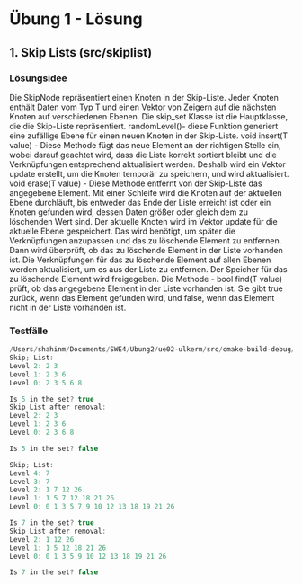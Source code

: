# Übung 1 - Lösung

## 1. Skip Lists (src/skiplist)

### Lösungsidee
Die SkipNode repräsentiert einen Knoten in der Skip-Liste. Jeder Knoten enthält Daten vom Typ T und einen Vektor von Zeigern auf die nächsten Knoten auf verschiedenen Ebenen.
Die skip_set Klasse ist die Hauptklasse, die die Skip-Liste repräsentiert. randomLevel()- diese Funktion generiert eine zufällige Ebene für einen neuen Knoten in der Skip-Liste.
void insert(T value) - Diese Methode fügt das neue Element an der richtigen Stelle ein, wobei darauf geachtet wird, dass die Liste korrekt sortiert bleibt und die Verknüpfungen entsprechend aktualisiert werden. Deshalb wird ein Vektor update erstellt, um die Knoten temporär zu speichern, und wird aktualisiert.
void erase(T value) - Diese Methode entfernt von der Skip-Liste das angegebene Element. Mit einer Schleife wird die Knoten auf der aktuellen Ebene durchläuft, bis entweder das Ende der Liste erreicht ist oder ein Knoten gefunden wird, dessen Daten größer oder gleich dem zu löschenden Wert sind. Der aktuelle Knoten wird im Vektor update für die aktuelle Ebene gespeichert. Das wird benötigt, um später die Verknüpfungen anzupassen und das zu löschende Element zu entfernen. Dann wird überprüft, ob das zu löschende Element in der Liste vorhanden ist. Die Verknüpfungen für das zu löschende Element auf allen Ebenen
werden aktualisiert, um es aus der Liste zu entfernen. Der Speicher für das zu löschende Element wird freigegeben.
Die Methode - bool find(T value) prüft, ob das angegebene Element in der Liste vorhanden ist. Sie gibt true zurück, wenn das Element gefunden wird, und false, wenn das Element nicht in der Liste vorhanden ist.

### Testfälle
```cpp
/Users/shahinm/Documents/SWE4/Ubung2/ue02-ulkerm/src/cmake-build-debug/bin/skiplist
Skip; List: 
Level 2: 2 3 
Level 1: 2 3 6 
Level 0: 2 3 5 6 8 

Is 5 in the set? true
Skip List after removal: 
Level 2: 2 3 
Level 1: 2 3 6 
Level 0: 2 3 6 8 

Is 5 in the set? false

Skip; List: 
Level 4: 7 
Level 3: 7 
Level 2: 1 7 12 26 
Level 1: 1 5 7 12 18 21 26 
Level 0: 0 1 3 5 7 9 10 12 13 18 19 21 26 

Is 7 in the set? true
Skip List after removal: 
Level 2: 1 12 26 
Level 1: 1 5 12 18 21 26 
Level 0: 0 1 3 5 9 10 12 13 18 19 21 26 

Is 7 in the set? false


```
